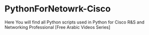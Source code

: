 # PythonForNetowrk-Cisco
Here You will find all Python scripts used in Python for Cisco R&amp;S and Networking Professional [Free Arabic Videos Series]
